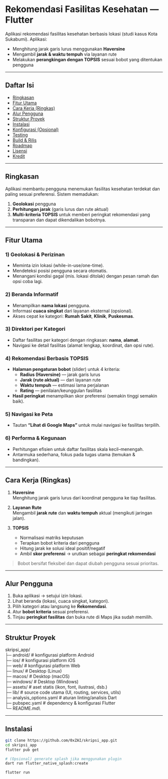 # Rekomendasi Fasilitas Kesehatan — Flutter

Aplikasi rekomendasi fasilitas kesehatan berbasis lokasi (studi kasus Kota Sukabumi). Aplikasi:
- Menghitung jarak garis lurus menggunakan **Haversine**
- Mengambil **jarak & waktu tempuh** via layanan rute
- Melakukan **perangkingan dengan TOPSIS** sesuai bobot yang ditentukan pengguna

---

## Daftar Isi
- [Ringkasan](#ringkasan)
- [Fitur Utama](#fitur-utama)
- [Cara Kerja (Ringkas)](#cara-kerja-ringkas)
- [Alur Pengguna](#alur-pengguna)
- [Struktur Proyek](#struktur-proyek)
- [Instalasi](#instalasi)
- [Konfigurasi (Opsional)](#konfigurasi-opsional)
- [Testing](#testing)
- [Build & Rilis](#build--rilis)
- [Roadmap](#roadmap)
- [Lisensi](#lisensi)
- [Kredit](#kredit)

---

## Ringkasan
Aplikasi membantu pengguna menemukan fasilitas kesehatan terdekat dan paling sesuai preferensi. Sistem memadukan:
1) **Geolokasi** pengguna  
2) **Perhitungan jarak** (garis lurus dan rute aktual)  
3) **Multi-kriteria TOPSIS** untuk memberi peringkat rekomendasi yang transparan dan dapat dikendalikan bobotnya.

---

## Fitur Utama

### 1) Geolokasi & Perizinan
- Meminta izin lokasi (while-in-use/one-time).
- Mendeteksi posisi pengguna secara otomatis.
- Menangani kondisi gagal (mis. lokasi ditolak) dengan pesan ramah dan opsi coba lagi.

### 2) Beranda Informatif
- Menampilkan **nama lokasi** pengguna.
- Informasi **cuaca singkat** dari layanan eksternal (opsional).
- Akses cepat ke kategori: **Rumah Sakit**, **Klinik**, **Puskesmas**.

### 3) Direktori per Kategori
- Daftar fasilitas per kategori dengan ringkasan: **nama**, **alamat**.
- Navigasi ke detail fasilitas (alamat lengkap, koordinat, dan opsi rute).

### 4) Rekomendasi Berbasis TOPSIS
- **Halaman pengaturan bobot** (slider) untuk 4 kriteria:
  - **Radius (Haversine)** — jarak garis lurus
  - **Jarak (rute aktual)** — dari layanan rute
  - **Waktu tempuh** — estimasi lama perjalanan
  - **Rating** — penilaian/keunggulan fasilitas
- **Hasil peringkat** menampilkan skor preferensi (semakin tinggi semakin baik).

### 5) Navigasi ke Peta
- Tautan **“Lihat di Google Maps”** untuk mulai navigasi ke fasilitas terpilih.

### 6) Performa & Kegunaan
- Perhitungan efisien untuk daftar fasilitas skala kecil–menengah.
- Antarmuka sederhana, fokus pada tugas utama (temukan & bandingkan).

---

## Cara Kerja (Ringkas)

1) **Haversine**  
   Menghitung jarak garis lurus dari koordinat pengguna ke tiap fasilitas.

2) **Layanan Rute**  
   Mengambil **jarak rute** dan **waktu tempuh** aktual (mengikuti jaringan jalan).

3) **TOPSIS**  
   - Normalisasi matriks keputusan  
   - Terapkan bobot kriteria dari pengguna  
   - Hitung jarak ke solusi ideal positif/negatif  
   - Ambil **skor preferensi** → urutkan sebagai **peringkat rekomendasi**  

> Bobot bersifat fleksibel dan dapat diubah pengguna sesuai prioritas.

---

## Alur Pengguna
1) Buka aplikasi → setujui izin lokasi.  
2) Lihat beranda (lokasi, cuaca singkat, kategori).  
3) Pilih kategori atau langsung ke **Rekomendasi**.  
4) Atur **bobot kriteria** sesuai preferensi.  
5) Tinjau **peringkat fasilitas** dan buka rute di Maps jika sudah memilih.

---

## Struktur Proyek
skripsi_app/\
├─ android/ # konfigurasi platform Android\
├─ ios/ # konfigurasi platform iOS\
├─ web/ # konfigurasi platform Web\
├─ linux/ # Desktop (Linux)\
├─ macos/ # Desktop (macOS)\
├─ windows/ # Desktop (Windows)\
├─ assets/ # aset statis (ikon, font, ilustrasi, dsb.)\
├─ lib/ # source code utama (UI, routing, services, utils)\
├─ analysis_options.yaml # aturan linting/analisis Dart\
├─ pubspec.yaml # dependency & konfigurasi Flutter\
└─ README.md\

---

## Instalasi
```bash
git clone https://github.com/0xZAI/skripsi_app.git
cd skripsi_app
flutter pub get

# (Opsional) generate splash jika menggunakan plugin
dart run flutter_native_splash:create

flutter run
